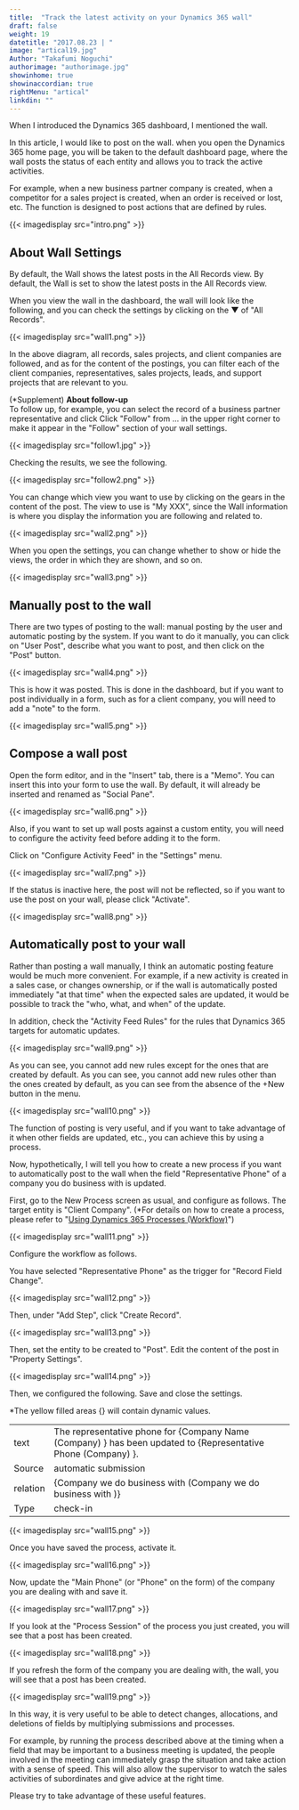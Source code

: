 ```yaml
---
title:  "Track the latest activity on your Dynamics 365 wall"
draft: false
weight: 19
datetitle: "2017.08.23 | "
image: "artical19.jpg"
Author: "Takafumi Noguchi"
authorimage: "authorimage.jpg"
showinhome: true
showinaccordian: true
rightMenu: "artical"
linkdin: ""
---
```

<!-- Intro  -->
When I introduced the Dynamics 365 dashboard, I mentioned the wall.

In this article, I would like to post on the wall. when you open the Dynamics 365 home page, you will be taken to the default dashboard page, where the wall posts the status of each entity and allows you to track the active activities.

For example, when a new business partner company is created, when a competitor for a sales project is created, when an order is received or lost, etc. The function is designed to post actions that are defined by rules.
<!-- Image= intro.png -->
{{< imagedisplay src="intro.png" >}}


## About Wall Settings
By default, the Wall shows the latest posts in the All Records view. By default, the Wall is set to show the latest posts in the All Records view.

When you view the wall in the dashboard, the wall will look like the following, and you can check the settings by clicking on the ▼ of "All Records".
<!-- Image= wall1.png -->
{{< imagedisplay src="wall1.png" >}}

In the above diagram, all records, sales projects, and client companies are followed, and as for the content of the postings, you can filter each of the client companies, representatives, sales projects, leads, and support projects that are relevant to you.

(*Supplement) **About follow-up**     
 To follow up, for example, you can select the record of a business partner representative and click
 Click "Follow" from ... in the upper right corner to make it appear in the "Follow" section of your wall settings.
 <!-- Image= follow1.jpg -->
{{< imagedisplay src="follow1.jpg" >}}

 Checking the results, we see the following.
 <!-- Image= follow2.png -->
{{< imagedisplay src="follow2.png" >}}

 You can change which view you want to use by clicking on the gears in the content of the post. The view to use is "My XXX", since the Wall information is where you display the information you are following and related to.
 <!-- Image= wall2.png -->
{{< imagedisplay src="wall2.png" >}}

 When you open the settings, you can change whether to show or hide the views, the order in which they are shown, and so on.
 <!-- Image= wall3.png -->
{{< imagedisplay src="wall3.png" >}}

 ## Manually post to the wall
 There are two types of posting to the wall: manual posting by the user and automatic posting by the system. If you want to do it manually, you can click on "User Post", describe what you want to post, and then click on the "Post" button.
 <!-- Image= wall4.png -->
{{< imagedisplay src="wall4.png" >}}

 This is how it was posted. This is done in the dashboard, but if you want to post individually in a form, such as for a client company, you will need to add a "note" to the form.
 <!-- Image= wall5.png -->
{{< imagedisplay src="wall5.png" >}}

 ## Compose a wall post
 
 Open the form editor, and in the "Insert" tab, there is a "Memo". You can insert this into your form to use the wall. By default, it will already be inserted and renamed as "Social Pane".
 <!-- Image= wall6.png -->
{{< imagedisplay src="wall6.png" >}}

 Also, if you want to set up wall posts against a custom entity, you will need to configure the activity feed before adding it to the form.

 Click on "Configure Activity Feed" in the "Settings" menu.
 <!-- Image= wall7.png -->
{{< imagedisplay src="wall7.png" >}}

 If the status is inactive here, the post will not be reflected, so if you want to use the post on your wall, please click "Activate".
 <!-- Image= wall8.png -->
{{< imagedisplay src="wall8.png" >}}

 ## Automatically post to your wall
 Rather than posting a wall manually, I think an automatic posting feature would be much more convenient. For example, if a new activity is created in a sales case, or changes ownership, or if the wall is automatically posted immediately "at that time" when the expected sales are updated, it would be possible to track the "who, what, and when" of the update.

 In addition, check the "Activity Feed Rules" for the rules that Dynamics 365 targets for automatic updates.
<!-- Image= wall9.png -->
{{< imagedisplay src="wall9.png" >}}

As you can see, you cannot add new rules except for the ones that are created by default. As you can see, you cannot add new rules other than the ones created by default, as you can see from the absence of the +New button in the menu.
<!-- Image= wall10.png -->
{{< imagedisplay src="wall10.png" >}}

The function of posting is very useful, and if you want to take advantage of it when other fields are updated, etc., you can achieve this by using a process.

Now, hypothetically, I will tell you how to create a new process if you want to automatically post to the wall when the field "Representative Phone" of a company you do business with is updated.

First, go to the New Process screen as usual, and configure as follows. The target entity is "Client Company". (*For details on how to create a process, please refer to "[Using Dynamics 365 Processes (Workflow)](#)")
<!-- Image= wall11.png -->
{{< imagedisplay src="wall11.png" >}}

Configure the workflow as follows.

You have selected "Representative Phone" as the trigger for "Record Field Change".
<!-- Image= wall12.png -->
{{< imagedisplay src="wall12.png" >}}

Then, under "Add Step", click "Create Record".
<!-- Image= wall13.png -->
{{< imagedisplay src="wall13.png" >}}

Then, set the entity to be created to "Post". Edit the content of the post in "Property Settings".
<!-- Image= wall14.png -->
{{< imagedisplay src="wall14.png" >}}

Then, we configured the following. Save and close the settings.

*The yellow filled areas {} will contain dynamic values.

|       |  |
| ----------- | ----------- |
| text      | The representative phone for {Company Name (Company) } has been updated to {Representative Phone (Company) }.       |
| Source   | automatic submission        |
| relation   | {Company we do business with (Company we do business with )}        |
| Type   | check-in        |

<!-- Image= wall15.png -->
{{< imagedisplay src="wall15.png" >}}

Once you have saved the process, activate it.
<!-- Image= wall16.png -->
{{< imagedisplay src="wall16.png" >}}

Now, update the "Main Phone" (or "Phone" on the form) of the company you are dealing with and save it.
<!-- Image= wall17.png -->
{{< imagedisplay src="wall17.png" >}}

If you look at the "Process Session" of the process you just created, you will see that a post has been created.

 <!-- Image= wall18.png -->
{{< imagedisplay src="wall18.png" >}}

 If you refresh the form of the company you are dealing with, the wall, you will see that a post has been created.
 <!-- Image= wall19.png -->
{{< imagedisplay src="wall19.png" >}}

 In this way, it is very useful to be able to detect changes, allocations, and deletions of fields by multiplying submissions and processes.

 For example, by running the process described above at the timing when a field that may be important to a business meeting is updated, the people involved in the meeting can immediately grasp the situation and take action with a sense of speed. This will also allow the supervisor to watch the sales activities of subordinates and give advice at the right time.

 Please try to take advantage of these useful features.